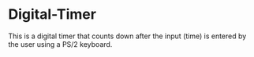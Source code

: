 # Digital-Timer
This is a digital timer that counts down after the input (time) is entered by the user using a PS/2 keyboard. 
